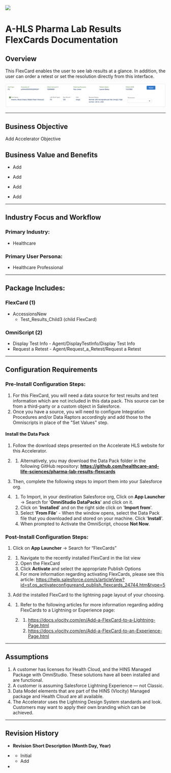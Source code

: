 ![](/images/ahlsbanner.png)

# A-HLS Pharma Lab Results FlexCards Documentation

## Overview

This FlexCard enables the user to see lab results at a glance. In addition, the user can order a retest or set the resolution directly from this interface.

![](/images/pharma-lab-results-screenshot.png)

---

## Business Objective

Add Accelerator Objective

## Business Value and Benefits

-    Add
-    Add

-    Add
-    Add

---

## Industry Focus and Workflow

### Primary Industry:

-    Healthcare

### Primary User Persona:

-    Healthcare Professional

---

## Package Includes:

### **FlexCard (1)**

-    AccessionsNew
     -    Test_Results_Child3 (child FlexCard)

### **OmniScript (2)**

-    Display Test Info - Agent/DisplayTestInfo/Display Test Info
-    Request a Retest - Agent/Request_a_Retest/Request a Retest

---

## Configuration Requirements

### Pre-Install Configuration Steps:

1. For this FlexCard, you will need a data source for test results and test information which are not included in this data pack. This source can be from a third-party or a custom object in Salesforce.
2. Once you have a source, you will need to configure Integration Procedures and/or Data Raptors accordingly and add those to the Omniscripts in place of the "Set Values" step.

#### Install the Data Pack

1. Follow the download steps presented on the Accelerate HLS website for this Accelerator.

2.   1. Alternatively, you may download the Data Pack folder in the following GitHub repository: **https://github.com/healthcare-and-life-sciences/pharma-lab-results-flexcards**

3. Then, complete the following steps to import them into your Salesforce org.

4.   1. To Import, in your destination Salesforce org, Click on **App Launcher** → Search for '**OmniStudio DataPacks**' and click on it.
     2. Click on '**Installed**' and on the right side click on '**Import from**'.
     3. Select '**From File**' - When the window opens, select the Data Pack file that you downloaded and stored on your machine. Click '**Install**'.
     4. When prompted to Activate the OmniScript, choose **Not Now**.

### Post-Install Configuration Steps:

1. Click on **App Launcher** → Search for “FlexCards”

2.   1. Navigate to the recently installed FlexCard in the list view
     2. Open the FlexCard
     3. Click **Activate** and select the appropriate Publish Options
     4. For more information regarding activating FlexCards, please see this article: https://help.salesforce.com/s/articleView?id=sf.os_activateconfigureand_publish_flexcards_24744.htm&type=5

3. Add the installed FlexCard to the lightning page layout of your choosing.

4.   1. Refer to the following articles for more information regarding adding FlexCards to a Lightning or Experience page:

     2.   1. https://docs.vlocity.com/en/Add-a-FlexCard-to-a-Lightning-Page.html
          2. https://docs.vlocity.com/en/Add-a-FlexCard-to-an-Experience-Page.html

---

## Assumptions

1. A customer has licenses for Health Cloud, and the HINS Managed Package with OmniStudio. These solutions have all been installed and are functional.
2. A customer is assuming Salesforce Lightning Experience — not Classic.
3. Data Model elements that are part of the HINS (Vlocity) Managed package and Health Cloud are all available.
4. The Accelerator uses the Lightning Design System standards and look. Customers may want to apply their own branding which can be achieved.

---

## Revision History

-    **Revision Short Description (Month Day, Year)**

-    -    Initial
     -    Add

-
